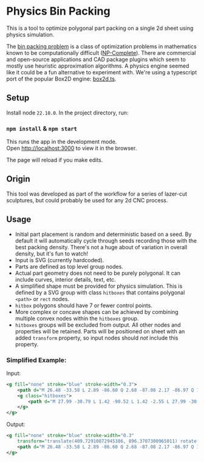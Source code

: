 # Physics Bin Packing

This is a tool to optimize polygonal part packing on a single 2d sheet using physics simulation.

The [bin packing problem](https://en.wikipedia.org/wiki/Packing_problems) is a class of optimization problems in mathematics known to be computationally difficult ([NP-Complete](https://en.wikipedia.org/wiki/NP-completeness)). There are commercial and open-source applications and CAD package plugins which seem to mostly use heuristic approximation algorithms. A physics engine seemed like it could be a fun alternative to experiment with. We're using a typescript port of the popular Box2D engine: [box2d.ts](https://github.com/lusito/box2d.ts).

## Setup

Install node `22.10.0`. In the project directory, run:

### `npm install` & `npm start`

This runs the app in the development mode.\
Open [http://localhost:3000](http://localhost:3000) to view it in the browser.

The page will reload if you make edits.

## Origin

This tool was developed as part of the workflow for a series of lazer-cut sculptures, but could probably be used for any 2d CNC process.

## Usage

- Initial part placement is random and deterministic based on a seed. By default it will automatically cycle through seeds recording those with the best packing density. There's not a huge about of variation in overall density, but it's fun to watch!
- Input is SVG (currently hardcoded).
- Parts are defined as top level group nodes.
- Actual part geometry does not need to be purely polygonal. It can include curves, interior details, text, etc.
-  A simplified shape must be provided for physics simulation. This is defined by a SVG group with class `hitboxes` that contains polygonal `<path>` or `rect` nodes.
- `hitbox` polygons should have 7 or fewer control points.
- More complex or concave shapes can be achieved by combining multiple convex nodes within the `hitboxes` group.
- `hitboxes` groups will be excluded from output. All other nodes and properties will be retained. Parts will be positioned on sheet with an added `transform` property, so input nodes should *not* include this property.

### Simplified Example:

Input:
```xml
<g fill="none" stroke="blue" stroke-width="0.3">
    <path d="M 26.48 -33.58 L 2.89 -86.60 Q 2.68 -87.08 2.17 -86.97 Q 1.67 -86.86 1.67 -86.35 L ..." />
    <g class="hitboxes">
        <path d="M 27.99 -30.79 L 1.42 -90.52 L 1.42 -2.55 L 27.99 -30.79" />
    </g>
</g>
```

Output:

```xml
<g fill="none" stroke="blue" stroke-width="0.3"
    transform="translate(409.72910872945386, 896.3707300965011) rotate(-89.99841816436704)">
    <path d="M 26.48 -33.58 L 2.89 -86.60 Q 2.68 -87.08 2.17 -86.97 Q 1.67 -86.86 1.67 -86.35 L ..." />
</g>
```
